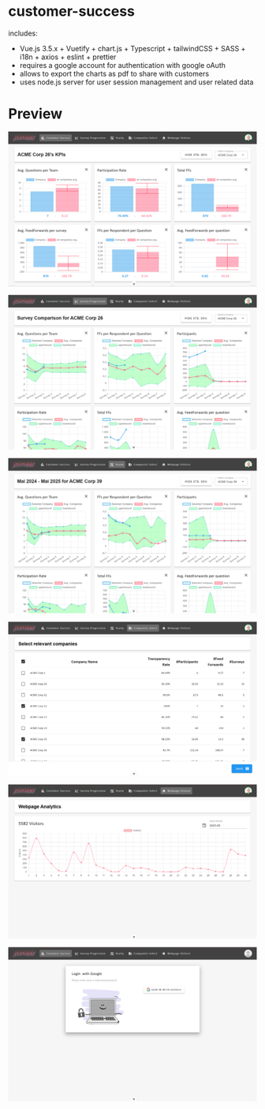 # customer-success

includes:
- Vue.js 3.5.x + Vuetify + chart.js + Typescript + tailwindCSS + SASS + i18n + axios + eslint + prettier
- requires a google account for authentication with google oAuth
- allows to export the charts as pdf to share with customers
- uses node.js server for user session management and user related data

# Preview
![bar charts kpi comparison](https://github.com/konstantinsteinmiller/customer-success/blob/master/frontend/src/assets/documentation/bar-charts-kpi-comparison.png)

![progress-charts.png](https://github.com/konstantinsteinmiller/customer-success/blob/master/frontend/src/assets/documentation/progress-charts.png)

![yearly development](https://github.com/konstantinsteinmiller/customer-success/blob/master/frontend/src/assets/documentation/yearly.png)

![refrence-company-selection](https://github.com/konstantinsteinmiller/customer-success/blob/master/frontend/src/assets/documentation/refrence-company-selection.png)

![website visitors](https://github.com/konstantinsteinmiller/customer-success/blob/master/frontend/src/assets/documentation/webpage-visitors.png)

![login](https://github.com/konstantinsteinmiller/customer-success/blob/master/frontend/src/assets/documentation/login.png)

